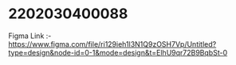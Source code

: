 # 2202030400088

Figma Link :- https://www.figma.com/file/ri129ieh1l3N1Q9zOSH7Vp/Untitled?type=design&node-id=0-1&mode=design&t=ElhU9qr72B9BqbSt-0
